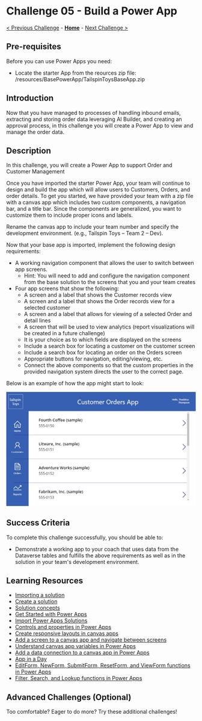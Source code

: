 # Challenge 05 - Build a Power App

[< Previous Challenge](./Challenge-04.md) - **[Home](../README.md)** - [Next Challenge >](./Challenge-06.md)

## Pre-requisites

Before you can use Power Apps you need:
- Locate the starter App from the reources zip file: /resources/BasePowerApp/TailspinToysBaseApp.zip

## Introduction

Now that you have managed to processes of handling inbound emails, extracting and storing order data leveraging AI Builder, and creating an approval process, in this challenge you will create a Power App to view and manage the order data.

## Description

In this challenge, you will create a Power App to support Order and Customer Management

Once you have imported the starter Power App, your team will continue to design and build the app which will allow users to Customers, Orders, and order details.
To get you started, we have provided your team with a zip file with a canvas app which includes two custom components, a navigation bar, and a title bar. Since the components are generalized, you want to customize them to include proper icons and labels.

Rename the canvas app to include your team number and specify the development environment. (e.g., Tailspin Toys – Team 2 – Dev).

Now that your base app is imported, implement the following design requirements:
- A working navigation component that allows the user to switch between app screens.  
    - Hint: You will need to add and configure the navigation component from the base solution to the screens that you and your team creates
- Four app screens that show the following:
    * A screen and a label that shows the Customer records view
    * A screen and a label that shows the Order records view for a selected customer
    * A screen and a label that allows for viewing of a selected Order and detail lines
    * A screen that will be used to view analytics (report visualizations will be created in a future challenge)
    * It is your choice as to which fields are displayed on the screens
    * Include a search box for locating a customer on the customer screen
    * Include a search box for locating an order on the Orders screen
    * Appropriate buttons for navigation, editing/viewing, etc.
    * Connect the above components so that the custom properties in the provided navigation system directs the user to the correct page.

Below is an example of how the app might start to look: 
    
![Sample App UI](./Resources/BasePowerApp/TailSpinToys_PowerApp_Example_Layout.JPG)

## Success Criteria

To complete this challenge successfully, you should be able to:
- Demonstrate a working app to your coach that uses data from the Dataverse tables and fulfills the above requirements as well as in the solution in your team's development environment.

## Learning Resources

* [Importing a solution](https://learn.microsoft.com/en-us/power-apps/maker/data-platform/import-update-export-solutions)
* [Create a solution](https://docs.microsoft.com/en-us/powerapps/maker/common-data-service/create-solution)
* [Solution concepts](https://docs.microsoft.com/en-us/power-platform/alm/solution-concepts-alm)
* [Get Started with Power Apps](https://docs.microsoft.com/learn/modules/get-started-with-powerapps)
* [Import Power Apps Solutions](https://docs.microsoft.com/en-us/powerapps/maker/common-data-service/import-update-export-solutions)
* [Controls and properties in Power Apps](https://docs.microsoft.com/en-us/powerapps/maker/canvas-apps/reference-properties)
* [Create responsive layouts in canvas apps](https://docs.microsoft.com/en-us/powerapps/maker/canvas-apps/create-responsive-layout)
* [Add a screen to a canvas app and navigate between screens](https://docs.microsoft.com/en-us/powerapps/maker/canvas-apps/add-screen-context-variables)
* [Understand canvas app variables in Power Apps](https://docs.microsoft.com/powerapps/maker/canvas-apps/add-screen-context-variables)
* [Add a data connection to a canvas app in Power Apps](https://docs.microsoft.com/en-us/powerapps/maker/canvas-apps/add-data-connection)
* [App in a Day](https://aka.ms/appinaday)
* [EditForm, NewForm, SubmitForm, ResetForm, and ViewForm functions in Power Apps](https://docs.microsoft.com/en-us/powerapps/maker/canvas-apps/functions/function-form)
* [Filter, Search, and Lookup functions in Power Apps](https://docs.microsoft.com/en-us/powerapps/maker/canvas-apps/functions/function-filter-lookup)


## Advanced Challenges (Optional)

Too comfortable?  Eager to do more?  Try these additional challenges!


